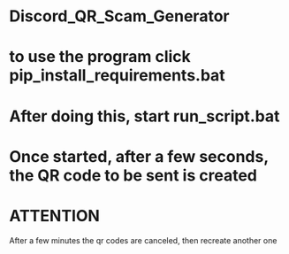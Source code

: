 # Discord_QR_Scam_Generator
# to use the program click pip_install_requirements.bat
# After doing this, start run_script.bat
# Once started, after a few seconds, the QR code to be sent is created

# ATTENTION 
  After a few minutes the qr codes are canceled, then recreate another one
